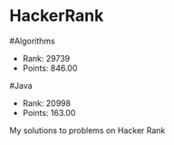 # HackerRank


#Algorithms
- Rank: 29739
- Points: 846.00

#Java
- Rank: 20998
- Points: 163.00 

My solutions to problems on Hacker Rank
